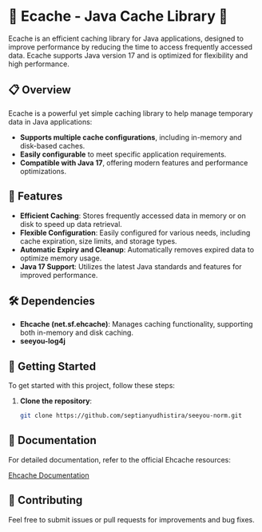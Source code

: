 # 🌟 Ecache - Java Cache Library 🌟

Ecache is an efficient caching library for Java applications, designed to improve performance by reducing the time to access frequently accessed data. Ecache supports Java version 17 and is optimized for flexibility and high performance.

## 📋 Overview
Ecache is a powerful yet simple caching library to help manage temporary data in Java applications:
- **Supports multiple cache configurations**, including in-memory and disk-based caches.
- **Easily configurable** to meet specific application requirements.
- **Compatible with Java 17**, offering modern features and performance optimizations.

## 📌 Features
- **Efficient Caching**: Stores frequently accessed data in memory or on disk to speed up data retrieval.
- **Flexible Configuration**: Easily configured for various needs, including cache expiration, size limits, and storage types.
- **Automatic Expiry and Cleanup**: Automatically removes expired data to optimize memory usage.
- **Java 17 Support**: Utilizes the latest Java standards and features for improved performance.

## 🛠️ Dependencies

- **Ehcache (net.sf.ehcache)**: Manages caching functionality, supporting both in-memory and disk caching.
- **seeyou-log4j**

## 🚀 Getting Started

To get started with this project, follow these steps:

1. **Clone the repository**:
   ```bash
   git clone https://github.com/septianyudhistira/seeyou-norm.git


## 📘 Documentation
For detailed documentation, refer to the official Ehcache resources:

[Ehcache Documentation](https://www.ehcache.org/documentation/)

## 👥 Contributing
Feel free to submit issues or pull requests for improvements and bug fixes.
